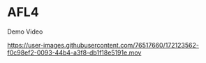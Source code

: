 # AFL4
Demo Video 




https://user-images.githubusercontent.com/76517660/172123562-f0c98ef2-0093-44b4-a3f8-db1f18e5191e.mov

